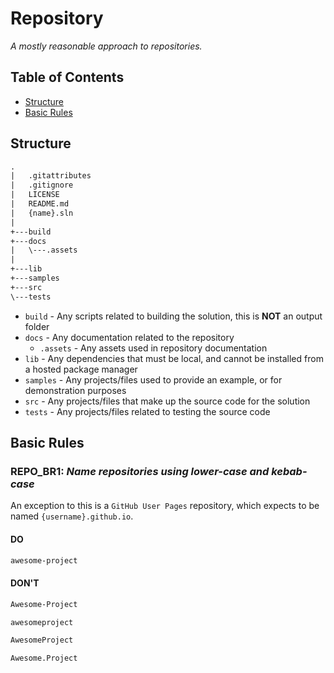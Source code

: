 # Repository

_A mostly reasonable approach to repositories._

## Table of Contents

- [Structure](#structure)
- [Basic Rules](#basic-rules)

## Structure

```txt
.
|   .gitattributes
|   .gitignore
|   LICENSE
|   README.md
|   {name}.sln
|
+---build
+---docs
|   \---.assets
|
+---lib
+---samples
+---src
\---tests
```

- `build` - Any scripts related to building the solution, this is **NOT** an output folder
- `docs` - Any documentation related to the repository
  - `.assets` - Any assets used in repository documentation
- `lib` - Any dependencies that must be local, and cannot be installed from a hosted package manager
- `samples` - Any projects/files used to provide an example, or for demonstration purposes
- `src` - Any projects/files that make up the source code for the solution
- `tests` - Any projects/files related to testing the source code

## Basic Rules

### REPO_BR1: _Name repositories using lower-case and kebab-case_

An exception to this is a `GitHub User Pages` repository, which expects to be named `{username}.github.io`.

#### DO

```txt
awesome-project
```

#### DON'T

```txt
Awesome-Project
```

```txt
awesomeproject
```

```txt
AwesomeProject
```

```txt
Awesome.Project
```
